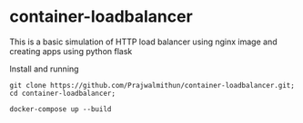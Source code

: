 # container-loadbalancer
This is a basic simulation of HTTP load balancer using nginx image and creating apps using python flask

Install and running

`git clone https://github.com/Prajwalmithun/container-loadbalancer.git; cd container-loadbalancer;`

`docker-compose up --build`
